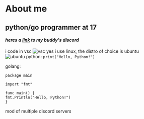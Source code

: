 # About me
## python/go programmer at 17

#### _heres a [link](https://discord.gg/JAeXQgSw2P) to my buddy's discord_
 i code in vsc
 ![vsc](https://www.google.com/url?sa=i&url=https%3A%2F%2Fuxwing.com%2Fvisual-studio-code-icon%2F&psig=AOvVaw172a5h8DODTMKkx6q1Tg9B&ust=1718053209557000&source=images&cd=vfe&opi=89978449&ved=0CBQQjhxqFwoTCMD6-ou1z4YDFQAAAAAdAAAAABAE)
yes i use linux, the distro of choice is ubuntu  
![ubuntu](https://www.google.com/url?sa=i&url=https%3A%2F%2Fcanonical.com%2Fblog%2Fa-new-look-for-the-circle-of-friends&psig=AOvVaw3mHaoeTje_MwSt0Qi0d3BQ&ust=1718053320332000&source=images&cd=vfe&opi=89978449&ved=0CBIQjRxqFwoTCPCCzsG1z4YDFQAAAAAdAAAAABAE)
python:
```print("Hello, Python!")```

golang:
```
package main

import "fmt"

func main() {
fmt.Println("Hello, Python!")
}
```
mod of multiple discord servers
